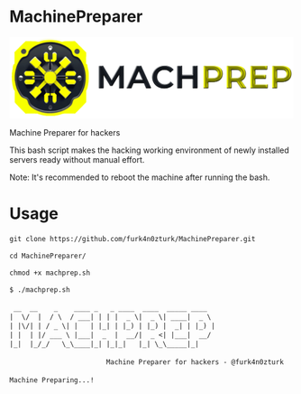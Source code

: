 # MachinePreparer

<p align="center"> <img width="600" src="src/machprep.png" alt="Material Bread logo">
</p>

Machine Preparer for hackers

This bash script makes the hacking working environment of newly installed servers ready without manual effort.

Note: It's recommended to reboot the machine after running the bash.
# Usage

```
git clone https://github.com/furk4n0zturk/MachinePreparer.git
```
```
cd MachinePreparer/
```
```
chmod +x machprep.sh
```
```
$ ./machprep.sh

 __  __    _    ____ _   _ ____  ____  _____ ____
|  \/  |  / \  / ___| | | |  _ \|  _ \| ____|  _ \
| |\/| | / _ \| |   | |_| | |_) | |_) |  _| | |_) |
| |  | |/ ___ \ |___|  _  |  __/|  _ <| |___|  __/
|_|  |_/_/   \_\____|_| |_|_|   |_| \_\_____|_|

                        Machine Preparer for hackers - @furk4n0zturk

Machine Preparing...!

```
